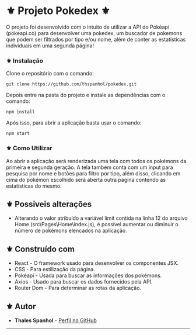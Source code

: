 # ⚜️ Projeto Pokedex ⚜️

O projeto foi desenvolvido com o intuito de utilizar a API do Pokéapi (pokeapi.co) para desenvolver uma pokedex, um buscador de pokemons que podem ser filtrados por tipo e/ou nome, além de conter as estatísticas individuais em uma segunda página!

### ⚜️ Instalação

Clone o repositório com o comando:
```
git clone https://github.com/thspanhol/pokedex.git
```

Depois entre na pasta do projeto e instale as dependências com o comando:
```
npm install
```

Após isso, para abrir a aplicação basta usar o comando:
```
npm start
```
### ⚜️ Como Utilizar

Ao abrir a aplicação será renderizada uma tela com todos os pokémons da primeira e segunda geração. A tela também conta com um input para pesquisa por nome e botões para filtro por tipo, além disso, clicando em cima do pokémon escolhido será aberta outra página contendo as estatísticas do mesmo.

## ⚜️ Possiveis alterações

* Alterando o valor atribuído a variável limit contida na linha 12 do arquivo Home (src\Pages\Home\index.js), é possível aumentar ou diminuir o número de pokémons elencados na aplicação.

## ⚜️ Construído com

* React - O framework usado para desenvolver os componentes JSX.
* CSS - Para estilização da página.
* Pokéapi - Usada para buscar as informações dos pokémons.
* Axios - Usado para buscar os dados fornecidos pela API.
* Router Dom - Para determinar as rotas da aplicação.

## ⚜️ Autor

* **Thales Spanhol** - [Perfil no GitHub](https://github.com/thspanhol)

---